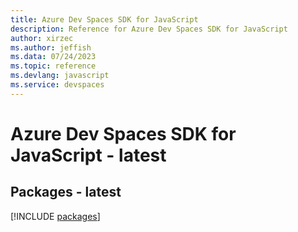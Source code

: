 ```yaml
---
title: Azure Dev Spaces SDK for JavaScript
description: Reference for Azure Dev Spaces SDK for JavaScript
author: xirzec
ms.author: jeffish
ms.data: 07/24/2023
ms.topic: reference
ms.devlang: javascript
ms.service: devspaces
---
```

# Azure Dev Spaces SDK for JavaScript - latest
## Packages - latest
[!INCLUDE [packages](dev-spaces-index.md)]